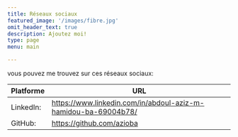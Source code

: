 ```yaml
---
title: Réseaux sociaux
featured_image: '/images/fibre.jpg'
omit_header_text: true
description: Ajoutez moi!
type: page
menu: main

---
```


vous pouvez me trouvez sur ces réseaux sociaux:

Platforme | URL
---|---
LinkedIn:|https://www.linkedin.com/in/abdoul-aziz-m-hamidou-ba-69004b78/
GitHub:|https://github.com/azioba

